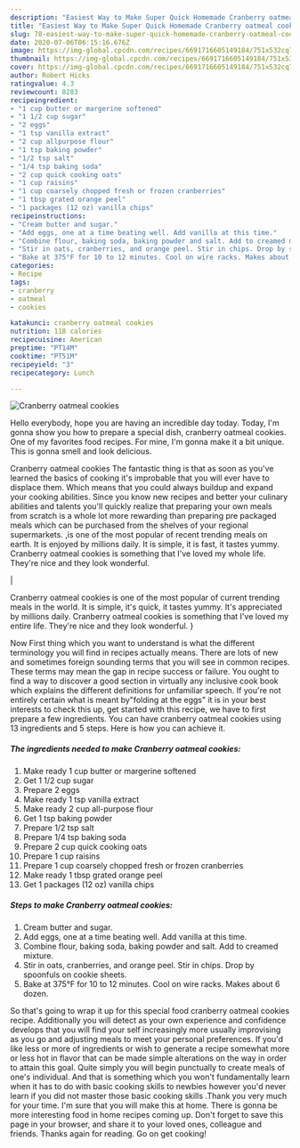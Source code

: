 ```yaml
---
description: "Easiest Way to Make Super Quick Homemade Cranberry oatmeal cookies"
title: "Easiest Way to Make Super Quick Homemade Cranberry oatmeal cookies"
slug: 78-easiest-way-to-make-super-quick-homemade-cranberry-oatmeal-cookies
date: 2020-07-06T06:15:16.676Z
image: https://img-global.cpcdn.com/recipes/6691716605149184/751x532cq70/cranberry-oatmeal-cookies-recipe-main-photo.jpg
thumbnail: https://img-global.cpcdn.com/recipes/6691716605149184/751x532cq70/cranberry-oatmeal-cookies-recipe-main-photo.jpg
cover: https://img-global.cpcdn.com/recipes/6691716605149184/751x532cq70/cranberry-oatmeal-cookies-recipe-main-photo.jpg
author: Robert Hicks
ratingvalue: 4.3
reviewcount: 8283
recipeingredient:
- "1 cup butter or margerine softened"
- "1 1/2 cup sugar"
- "2 eggs"
- "1 tsp vanilla extract"
- "2 cup allpurpose flour"
- "1 tsp baking powder"
- "1/2 tsp salt"
- "1/4 tsp baking soda"
- "2 cup quick cooking oats"
- "1 cup raisins"
- "1 cup coarsely chopped fresh or frozen cranberries"
- "1 tbsp grated orange peel"
- "1 packages (12 oz) vanilla chips"
recipeinstructions:
- "Cream butter and sugar."
- "Add eggs, one at a time beating well. Add vanilla at this time."
- "Combine flour, baking soda, baking powder and salt. Add to creamed mixture."
- "Stir in oats, cranberries, and orange peel. Stir in chips. Drop by spoonfuls on cookie sheets."
- "Bake at 375°F for 10 to 12 minutes. Cool on wire racks. Makes about 6 dozen."
categories:
- Recipe
tags:
- cranberry
- oatmeal
- cookies

katakunci: cranberry oatmeal cookies 
nutrition: 118 calories
recipecuisine: American
preptime: "PT14M"
cooktime: "PT51M"
recipeyield: "3"
recipecategory: Lunch

---
```



![Cranberry oatmeal cookies](https://img-global.cpcdn.com/recipes/6691716605149184/751x532cq70/cranberry-oatmeal-cookies-recipe-main-photo.jpg)

Hello everybody, hope you are having an incredible day today. Today, I'm gonna show you how to prepare a special dish, cranberry oatmeal cookies. One of my favorites food recipes. For mine, I'm gonna make it a bit unique. This is gonna smell and look delicious.

Cranberry oatmeal cookies The fantastic thing is that as soon as you've learned the basics of cooking it's improbable that you will ever have to displace them. Which means that you could always buildup and expand your cooking abilities. Since you know new recipes and better your culinary abilities and talents you'll quickly realize that preparing your own meals from scratch is a whole lot more rewarding than preparing pre packaged meals which can be purchased from the shelves of your regional supermarkets.
,is one of the most popular of recent trending meals on earth. It is enjoyed by millions daily. It is simple, it is fast, it tastes yummy. Cranberry oatmeal cookies is something that I've loved my whole life. They're nice and they look wonderful.


|


Cranberry oatmeal cookies is one of the most popular of current trending meals in the world. It is simple, it's quick, it tastes yummy. It's appreciated by millions daily. Cranberry oatmeal cookies is something that I've loved my entire life. They're nice and they look wonderful.
}

Now First thing which you want to understand is what the different terminology you will find in recipes actually means. There are lots of new and sometimes foreign sounding terms that you will see in common recipes. These terms may mean the gap in recipe success or failure. You ought to find a way to discover a good section in virtually any inclusive cook book which explains the different definitions for unfamiliar speech. If you're not entirely certain what is meant by"folding at the eggs" it is in your best interests to check this up,
get started with this recipe, we have to first prepare a few ingredients. You can have cranberry oatmeal cookies using 13 ingredients and 5 steps. Here is how you can achieve it.

<!--inarticleads1-->

##### The ingredients needed to make Cranberry oatmeal cookies:

1. Make ready 1 cup butter or margerine softened
1. Get 1 1/2 cup sugar
1. Prepare 2 eggs
1. Make ready 1 tsp vanilla extract
1. Make ready 2 cup all-purpose flour
1. Get 1 tsp baking powder
1. Prepare 1/2 tsp salt
1. Prepare 1/4 tsp baking soda
1. Prepare 2 cup quick cooking oats
1. Prepare 1 cup raisins
1. Prepare 1 cup coarsely chopped fresh or frozen cranberries
1. Make ready 1 tbsp grated orange peel
1. Get 1 packages (12 oz) vanilla chips




<!--inarticleads2-->

##### Steps to make Cranberry oatmeal cookies:

1. Cream butter and sugar.
1. Add eggs, one at a time beating well. Add vanilla at this time.
1. Combine flour, baking soda, baking powder and salt. Add to creamed mixture.
1. Stir in oats, cranberries, and orange peel. Stir in chips. Drop by spoonfuls on cookie sheets.
1. Bake at 375°F for 10 to 12 minutes. Cool on wire racks. Makes about 6 dozen.




So that's going to wrap it up for this special food cranberry oatmeal cookies recipe. Additionally you will detect as your own experience and confidence develops that you will find your self increasingly more usually improvising as you go and adjusting meals to meet your personal preferences. If you'd like less or more of ingredients or wish to generate a recipe somewhat more or less hot in flavor that can be made simple alterations on the way in order to attain this goal. Quite simply you will begin punctually to create meals of one's individual. And that is something which you won't fundamentally learn when it has to do with basic cooking skills to newbies however you'd never learn if you did not master those basic cooking skills .Thank you very much for your time. I'm sure that you will make this at home. There is gonna be more interesting food in home recipes coming up. Don't forget to save this page in your browser, and share it to your loved ones, colleague and friends. Thanks again for reading. Go on get cooking!

